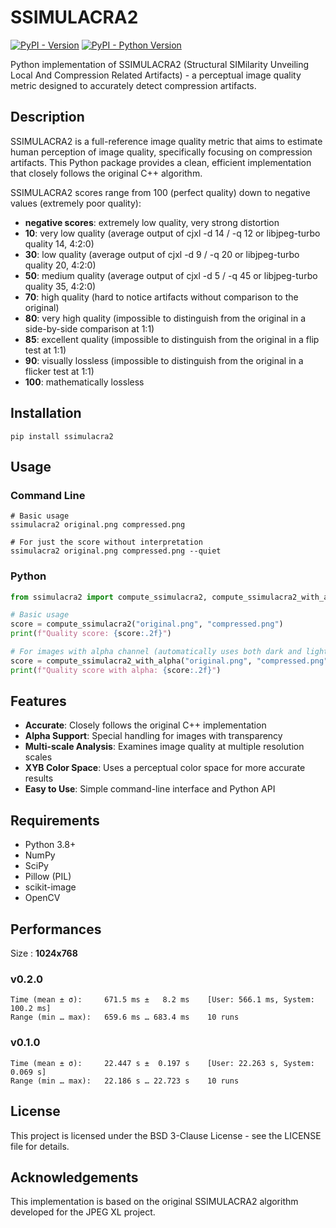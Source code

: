 # SSIMULACRA2

[![PyPI - Version](https://img.shields.io/pypi/v/ssimulacra2.svg)](https://pypi.org/project/ssimulacra2)
[![PyPI - Python Version](https://img.shields.io/pypi/pyversions/ssimulacra2.svg)](https://pypi.org/project/ssimulacra2)

Python implementation of SSIMULACRA2 (Structural SIMilarity Unveiling Local And Compression Related Artifacts) - a perceptual image quality metric designed to accurately detect compression artifacts.

## Description

SSIMULACRA2 is a full-reference image quality metric that aims to estimate human perception of image quality, specifically focusing on compression artifacts. This Python package provides a clean, efficient implementation that closely follows the original C++ algorithm.

SSIMULACRA2 scores range from 100 (perfect quality) down to negative values (extremely poor quality):

- **negative scores**: extremely low quality, very strong distortion
- **10**: very low quality (average output of cjxl -d 14 / -q 12 or libjpeg-turbo quality 14, 4:2:0)
- **30**: low quality (average output of cjxl -d 9 / -q 20 or libjpeg-turbo quality 20, 4:2:0)
- **50**: medium quality (average output of cjxl -d 5 / -q 45 or libjpeg-turbo quality 35, 4:2:0)
- **70**: high quality (hard to notice artifacts without comparison to the original)
- **80**: very high quality (impossible to distinguish from the original in a side-by-side comparison at 1:1)
- **85**: excellent quality (impossible to distinguish from the original in a flip test at 1:1)
- **90**: visually lossless (impossible to distinguish from the original in a flicker test at 1:1)
- **100**: mathematically lossless

## Installation

```console
pip install ssimulacra2
```

## Usage

### Command Line

```console
# Basic usage
ssimulacra2 original.png compressed.png

# For just the score without interpretation
ssimulacra2 original.png compressed.png --quiet
```

### Python

```python
from ssimulacra2 import compute_ssimulacra2, compute_ssimulacra2_with_alpha

# Basic usage
score = compute_ssimulacra2("original.png", "compressed.png")
print(f"Quality score: {score:.2f}")

# For images with alpha channel (automatically uses both dark and light backgrounds)
score = compute_ssimulacra2_with_alpha("original.png", "compressed.png")
print(f"Quality score with alpha: {score:.2f}")
```

## Features

- **Accurate**: Closely follows the original C++ implementation
- **Alpha Support**: Special handling for images with transparency
- **Multi-scale Analysis**: Examines image quality at multiple resolution scales
- **XYB Color Space**: Uses a perceptual color space for more accurate results
- **Easy to Use**: Simple command-line interface and Python API

## Requirements

- Python 3.8+
- NumPy
- SciPy
- Pillow (PIL)
- scikit-image
- OpenCV

## Performances
Size : **1024x768**

### v0.2.0
```shell
Time (mean ± σ):     671.5 ms ±   8.2 ms    [User: 566.1 ms, System: 100.2 ms]
Range (min … max):   659.6 ms … 683.4 ms    10 runs
```
### v0.1.0
```shell
Time (mean ± σ):     22.447 s ±  0.197 s    [User: 22.263 s, System: 0.069 s]
Range (min … max):   22.186 s … 22.723 s    10 runs 
```

## License

This project is licensed under the BSD 3-Clause License - see the LICENSE file for details.

## Acknowledgements

This implementation is based on the original SSIMULACRA2 algorithm developed for the JPEG XL project.

